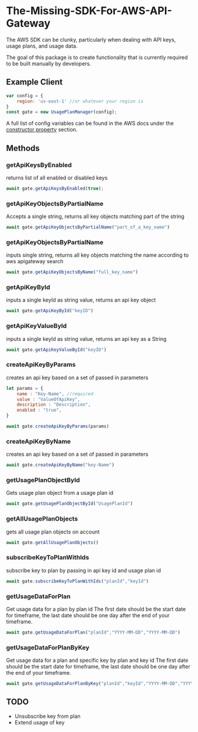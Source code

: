 
# The-Missing-SDK-For-AWS-API-Gateway

The AWS SDK can be clunky, particularly when dealing with API keys, usage plans, and usage data.

The goal of this package is to create functionality that is currently required to be built manually by developers.

## Example Client
```javascript
var config = {
    region: 'us-east-1' //or whatever your region is 
}
const gate = new UsagePlanManager(config);
```

A full list of config variables can be found in the AWS docs under the [constructor property](https://docs.aws.amazon.com/AWSJavaScriptSDK/latest/AWS/APIGateway.html#constructor-property) section.




## Methods

### getApiKeysByEnabled
returns list of all enabled or disabled keys

```javascript
await gate.getApiKeysByEnabled(true);
```

### getApiKeyObjectsByPartialName
Accepts a single string, returns all key objects matching part of the string

```javascript
await gate.getApiKeyObjectsByPartialName("part_of_a_key_name")
```

### getApiKeyObjectsByPartialName
 inputs single string, returns all key objects matching the name according to aws apigateway search

```javascript
await gate.getApiKeyObjectsByName("full_key_name")
```

### getApiKeyById
inputs a single keyId as string value, returns an api key object

```javascript
await gate.getApiKeyById("keyID")
```


### getApiKeyValueById
inputs a single keyId as string value, returns an api key as a String

```javascript
await gate.getApiKeyValueById("keyID")
```

### createApiKeyByParams
creates an api key based on a set of passed in parameters

```javascript
let params = {
    name : "Key-Name", //required
    value : "ValueOfApiKey",
    description : "Description",
    enabled : "true",
}

await gate.createApiKeyByParams(params)
```

### createApiKeyByName
creates an api key based on a set of passed in parameters

```javascript
await gate.createApiKeyByName("key-Name")
```

### getUsagePlanObjectById
Gets usage plan object from a usage plan id

```javascript
await gate.getUsagePlanObjectById("UsagePlanId")
```

### getAllUsagePlanObjects
gets all usage plan objects on account

```javascript
await gate.getAllUsagePlanObjects()
```

### subscribeKeyToPlanWithIds
subscribe key to plan by passing in api key id and usage plan id 

```javascript
await gate.subscribeKeyToPlanWithIds("planId","keyId")
```

### getUsageDataForPlan
Get usage data for a plan by plan id
The first date should be the start date for timeframe, the last date should be one day after the end of your timeframe.

```javascript
await gate.getUsageDataForPlan("planId","YYYY-MM-DD","YYYY-MM-DD")
```

### getUsageDataForPlanByKey
Get usage data for a plan and specific key by plan and key id
The first date should be the start date for timeframe, the last date should be one day after the end of your timeframe.

```javascript
await gate.getUsageDataForPlanByKey("planId","keyId","YYYY-MM-DD","YYYY-MM-DD")
```




## TODO

* Unsubscribe key from plan
* Extend usage of key


